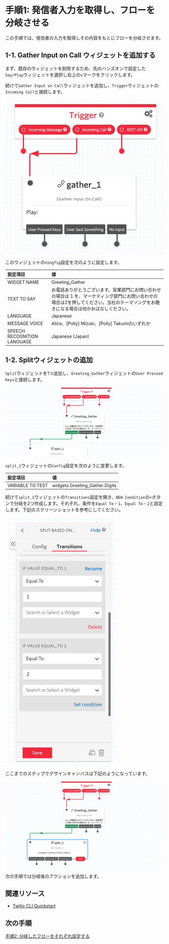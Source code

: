 #  手順1: 発信者入力を取得し、フローを分岐させる

この手順では、発信者の入力を取得しその内容をもとにフローを分岐させます。

## 1-1. Gather Input on Call ウィジェットを追加する

まず、既存のウィジェットを削除するため、先のハンズオンで設定した`Say/Play`ウィジェットを選択し右上の`x`マークをクリックします。

続けて`Gather Input on Call`ウィジェットを追加し、`Trigger`ウィジェットの`Incoming Call`と接続します。

![Greeting-Gather](../assets/02-Greeting.png)

このウィジェットの`Congfig`設定を次のように設定します。

|設定項目|値|
|:----|:----|
|WIDGET NAME| Greeting_Gather |
|TEXT TO SAY| お電話ありがとうございます。営業部門にお問い合わせの場合は 1 を、マーケティング部門にお問い合わせの場合は2を押してください。当社のテーマソングをお聴きになる場合は何かおはなしください。|
|LANGUAGE|Japanese|
|MESSAGE VOICE| Alice、\[Polly\] Mizuki、\[Polly\] Takumiのいずれか|
|SPEECH RECOGNITION LANGUAGE|Japanese (Japan)|
  

## 1-2. Splitウィジェットの追加

`Split`ウィジェットを1つ追加し、`Greeting_Gather`ウィジェットの`User Pressed Keys`と接続します。

![Splitウィジェットの接続](../assets/02-Split.png)

`split_1`ウィジェットの`Config`設定を次のように変更します。

|設定項目|値|
|:----|:----|
|VARIABLE TO TEST| widgets.Greeting_Gather.Digits |

続けて`split_1`ウィジェットの`Transitions`設定を開き、`NEW Condition`の`+`ボタンで分岐を2つ作成します。それぞれ、条件を`Equal To` - `1`、`Equal To` - `2`と設定します。下記のスクリーンショットを参考にしてください。

![Split1 - Transitions](../assets/02-Split-Transitions.png)

ここまでのステップでデザインキャンバスは下記のようになっています。

![デザインキャンバス](../assets/02-Split-done.png)

次の手順では分岐後のアクションを追加します。

## 関連リソース

- [Twilio CLI Quickstart](https://www.twilio.com/docs/twilio-cli/quickstart)


## 次の手順
[手順2: 分岐したフローをそれぞれ設定する](02-Setting-Wdigets.md)
